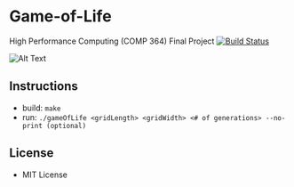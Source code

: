 # Game-of-Life
High Performance Computing (COMP 364) Final Project
[![Build Status](https://travis-ci.org/chernandez7/Game-of-Life.svg?branch=master)](https://travis-ci.org/chernandez7/Game-of-Life)

![Alt Text](http://i.imgur.com/wfy4iMT.gif)

## Instructions ##
 - build:
    `make`
 - run:
    `./gameOfLife <gridLength> <gridWidth> <# of generations> --no-print (optional)`

## License ##
 - MIT License
